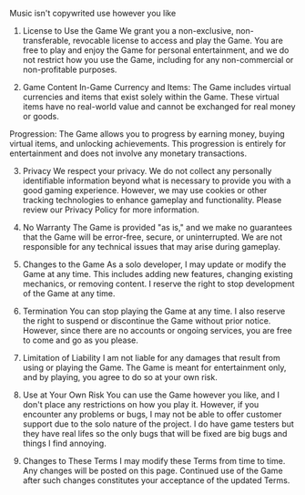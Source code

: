 Music isn't copywrited
use however you like
1. License to Use the Game
We grant you a non-exclusive, non-transferable, revocable license to access and play the Game. You are free to play and enjoy the Game for personal entertainment, and we do not restrict how you use the Game, including for any non-commercial or non-profitable purposes.

2. Game Content
In-Game Currency and Items: The Game includes virtual currencies and items that exist solely within the Game. These virtual items have no real-world value and cannot be exchanged for real money or goods.

Progression: The Game allows you to progress by earning money, buying virtual items, and unlocking achievements. This progression is entirely for entertainment and does not involve any monetary transactions.

3. Privacy
We respect your privacy. We do not collect any personally identifiable information beyond what is necessary to provide you with a good gaming experience. However, we may use cookies or other tracking technologies to enhance gameplay and functionality. Please review our Privacy Policy for more information.

4. No Warranty
The Game is provided "as is," and we make no guarantees that the Game will be error-free, secure, or uninterrupted. We are not responsible for any technical issues that may arise during gameplay.

5. Changes to the Game
As a solo developer, I may update or modify the Game at any time. This includes adding new features, changing existing mechanics, or removing content. I reserve the right to stop development of the Game at any time.

6. Termination
You can stop playing the Game at any time. I also reserve the right to suspend or discontinue the Game without prior notice. However, since there are no accounts or ongoing services, you are free to come and go as you please.

7. Limitation of Liability
I am not liable for any damages that result from using or playing the Game. The Game is meant for entertainment only, and by playing, you agree to do so at your own risk.

8. Use at Your Own Risk
You can use the Game however you like, and I don't place any restrictions on how you play it. However, if you encounter any problems or bugs, I may not be able to offer customer support due to the solo nature of the project.
I do have game testers but they have real lifes so the only bugs that will be fixed are big bugs and things I find annoying.

10. Changes to These Terms
I may modify these Terms from time to time. Any changes will be posted on this page. Continued use of the Game after such changes constitutes your acceptance of the updated Terms.

